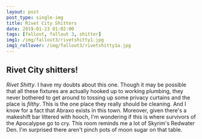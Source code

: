 ```yaml
---
layout: post
post_type: single-img
title: Rivet City Shitters
date: 2019-01-23 01:02:00
tags: [fallout, fallout 3, shitter]
img1: /img/fallout3/rivetshitty1.jpg
img1_rollover: /img/fallout3/rivetshitty1a.jpg
---
```

## Rivet City shitters!

*Rivet Shitty*. I have my doubts about this one. Though it may be possible that all these fixtures are actually hooked up to working plumbing, they never bothered to get around to tossing up some privacy curtains and the place is *filthy*. This is the one place they really should be cleaning. And I know for a fact that Abraxo exists in this town. Moreover, given there's a makeshift bar littered with hooch, I'm wondering if this is where survivors of the Apocalypse go to cry. This room reminds me a lot of Skyrim's Redwater Den. I'm surprised there aren't pinch pots of moon sugar on that table.
